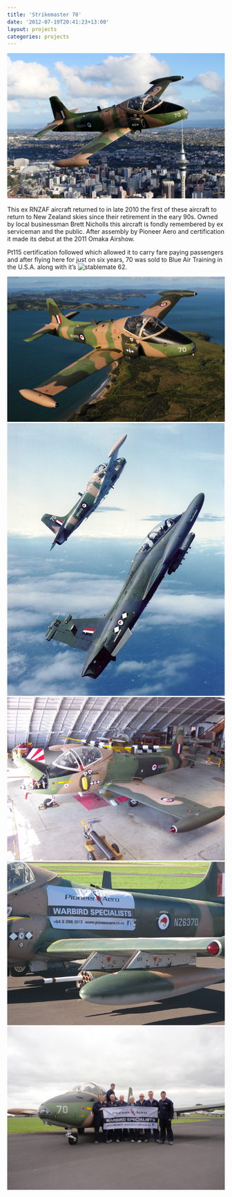 ```yaml
---
title: 'Strikemaster 70'
date: '2012-07-19T20:41:23+13:00'
layout: projects
categories: projects
---
```


![](/assets/img/projects/strikemaster-70/strikemaster-70-1.jpg)

This ex RNZAF aircraft returned to in late 2010 the first of these aircraft to return to New Zealand skies since their retirement in the eary 90s. Owned by local businessman Brett Nicholls this aircraft is fondly remembered by ex serviceman and the public. After assembly by Pioneer Aero and certification it made its debut at the 2011 Omaka Airshow.

Pt115 certification followed which allowed it to carry fare paying passengers and after flying here for just on six years, 70 was sold to Blue Air Training in the U.S.A. along with it’s ![stablemate 62](/projects/strikemaster-62).

![](/assets/img/projects/strikemaster-70/strikemaster-70-2.jpg)
![](/assets/img/projects/strikemaster-70/strikemaster-70-3.jpg)
![](/assets/img/projects/strikemaster-70/strikemaster-70-4.jpg)
![](/assets/img/projects/strikemaster-70/strikemaster-70-5.jpg)
![](/assets/img/projects/strikemaster-70/strikemaster-70-6.jpg)
